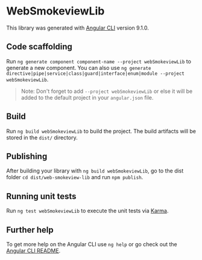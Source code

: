 # WebSmokeviewLib

This library was generated with [Angular CLI](https://github.com/angular/angular-cli) version 9.1.0.

## Code scaffolding

Run `ng generate component component-name --project webSmokeviewLib` to generate a new component. You can also use `ng generate directive|pipe|service|class|guard|interface|enum|module --project webSmokeviewLib`.
> Note: Don't forget to add `--project webSmokeviewLib` or else it will be added to the default project in your `angular.json` file. 

## Build

Run `ng build webSmokeviewLib` to build the project. The build artifacts will be stored in the `dist/` directory.

## Publishing

After building your library with `ng build webSmokeviewLib`, go to the dist folder `cd dist/web-smokeview-lib` and run `npm publish`.

## Running unit tests

Run `ng test webSmokeviewLib` to execute the unit tests via [Karma](https://karma-runner.github.io).

## Further help

To get more help on the Angular CLI use `ng help` or go check out the [Angular CLI README](https://github.com/angular/angular-cli/blob/master/README.md).
